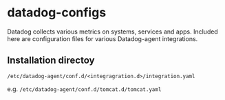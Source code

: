# datadog-configs
Datadog collects various metrics on systems, services and apps.
Included here are configuration files for various Datadog-agent integrations.

## Installation directoy
`/etc/datadog-agent/conf.d/<integragration.d>/integration.yaml`

e.g.
`/etc/datadog-agent/conf.d/tomcat.d/tomcat.yaml`
